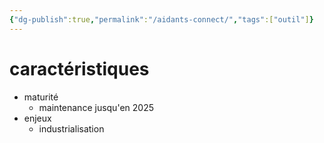 ```yaml
---
{"dg-publish":true,"permalink":"/aidants-connect/","tags":["outil"]}
---
```


# caractéristiques 

- maturité 
	- maintenance jusqu'en 2025
- enjeux 
	- industrialisation 
